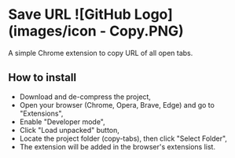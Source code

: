 # Save URL ![GitHub Logo](images/icon - Copy.PNG)
A simple Chrome extension to copy URL of all open tabs.

## How to install
- Download and de-compress the project,
- Open your browser (Chrome, Opera, Brave, Edge) and go to "Extensions",
- Enable "Developer mode",
- Click "Load unpacked" button,
- Locate the project folder (copy-tabs), then click "Select Folder",
- The extension will be added in the browser's extensions list.
